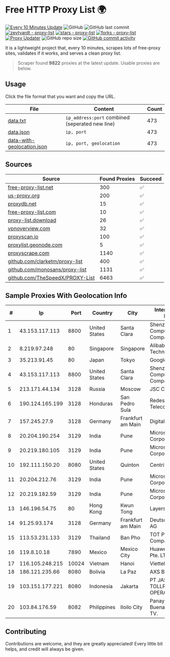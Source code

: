 
# Free HTTP Proxy List 🌍

[![Every 10 Minutes Update](https://github.com/mertguvencli/http-proxy-list/actions/workflows/main.yml/badge.svg?branch=main)](https://github.com/mertguvencli/http-proxy-list/actions/workflows/main.yml)
![GitHub](https://img.shields.io/github/license/mertguvencli/http-proxy-list)
![GitHub last commit](https://img.shields.io/github/last-commit/mertguvencli/http-proxy-list)
[![zevtyardt - proxy-list](https://img.shields.io/static/v1?label=zevtyardt&message=proxy-list&color=blue&logo=github)](https://github.com/zevtyardt/proxy-list "Go to GitHub repo")
[![stars - proxy-list](https://img.shields.io/github/stars/zevtyardt/proxy-list?style=social)](https://github.com/zevtyardt/proxy-list)
[![forks - proxy-list](https://img.shields.io/github/forks/zevtyardt/proxy-list?style=social)](https://github.com/zevtyardt/proxy-list)
[![Proxy Updater](https://github.com/zevtyardt/proxy-list/workflows/Proxy%20Updater/badge.svg)](https://github.com/zevtyardt/proxy-list/actions?query=workflow:"Proxy+Updater")
![GitHub repo size](https://img.shields.io/github/repo-size/zevtyardt/proxy-list)
[![GitHub commit activity](https://img.shields.io/github/commit-activity/m/zevtyardt/proxy-list?logo=commits)](https://github.com/zevtyardt/proxy-list/commits/main)

It is a lightweight project that, every 10 minutes, scrapes lots of free-proxy sites, validates if it works, and serves a clean proxy list.

> Scraper found **9822** proxies at the latest update. Usable proxies are below.

## Usage

Click the file format that you want and copy the URL.

|File|Content|Count|
|----|-------|-----|
|[data.txt](https://raw.githubusercontent.com/mertguvencli/http-proxy-list/main/proxy-list/data.txt)|`ip_address:port` combined (seperated new line)|473|
|[data.json](https://raw.githubusercontent.com/mertguvencli/http-proxy-list/main/proxy-list/data.json)|`ip, port`|473|
|[data-with-geolocation.json](https://raw.githubusercontent.com/mertguvencli/http-proxy-list/main/proxy-list/data-with-geolocation.json)|`ip, port, geolocation`|473|

## Sources

|Source|Found Proxies|Succeed|
|------|-------------|-------|
|[free-proxy-list.net](https://free-proxy-list.net)|300|✅|
|[us-proxy.org](https://www.us-proxy.org)|200|✅|
|[proxydb.net](http://proxydb.net)|15|✅|
|[free-proxy-list.com](https://free-proxy-list.com/?page=&port=&type%5B%5D=http&type%5B%5D=https&up_time=0&search=Search)|10|✅|
|[proxy-list.download](https://www.proxy-list.download/HTTP)|26|✅|
|[vpnoverview.com](https://vpnoverview.com/privacy/anonymous-browsing/free-proxy-servers)|32|✅|
|[proxyscan.io](https://www.proxyscan.io)|100|✅|
|[proxylist.geonode.com](https://proxylist.geonode.com/api/proxy-list?limit=300&page=1&sort_by=lastChecked&sort_type=desc&protocols=http,https)|5|✅|
|[proxyscrape.com](https://api.proxyscrape.com/v2/?request=displayproxies&protocol=http&timeout=10000&country=all&ssl=all&anonymity=all)|1140|✅|
|[github.com/clarketm/proxy-list](https://raw.githubusercontent.com/clarketm/proxy-list/master/proxy-list-raw.txt)|400|✅|
|[github.com/monosans/proxy-list](https://raw.githubusercontent.com/monosans/proxy-list/main/proxies/http.txt)|1131|✅|
|[github.com/TheSpeedX/PROXY-List](https://raw.githubusercontent.com/TheSpeedX/PROXY-List/master/http.txt)|6463|✅|


## Sample Proxies With Geolocation Info

|#|Ip|Port|Country|City|Internet Service Provider|
|-|--|----|-------|----|-------------------------|
|1|43.153.117.113|8800|United States|Santa Clara|Shenzhen Tencent Computer Systems Company Limited|
|2|8.219.97.248|80|Singapore|Singapore|Alibaba (US) Technology Co., Ltd.|
|3|35.213.91.45|80|Japan|Tokyo|Google LLC|
|4|43.153.117.113|8800|United States|Santa Clara|Shenzhen Tencent Computer Systems Company Limited|
|5|213.171.44.134|3128|Russia|Moscow|JSC Comcor|
|6|190.124.165.199|3128|Honduras|San Pedro Sula|Redes y Telecomunicaciones|
|7|157.245.27.9|3128|Germany|Frankfurt am Main|DigitalOcean, LLC|
|8|20.204.190.254|3129|India|Pune|Microsoft Corporation|
|9|20.219.180.105|3129|India|Pune|Microsoft Corporation|
|10|192.111.150.20|8080|United States|Quinton|Centrilogic|
|11|20.204.212.76|3129|India|Pune|Microsoft Corporation|
|12|20.219.182.59|3129|India|Pune|Microsoft Corporation|
|13|146.196.54.75|80|Hong Kong|Kwun Tong|Layerstack Limited|
|14|91.25.93.174|3128|Germany|Frankfurt am Main|Deutsche Telekom AG|
|15|113.53.231.133|3129|Thailand|Ban Pho|TOT Public Company Limited|
|16|119.8.10.18|7890|Mexico|Mexico City|Huawei International Pte. LTD|
|17|116.105.248.215|10024|Vietnam|Hanoi|Viettel Corporation|
|18|186.121.235.66|8080|Bolivia|La Paz|AXS Bolivia S. A.|
|19|103.151.177.221|8080|Indonesia|Jakarta|PT JASAMARGA TOLLROAD OPERATOR|
|20|103.84.176.59|8082|Philippines|Iloilo City|Panay Broadband / Buenavista Cable TV.|



## Contributing

Contributions are welcome, and they are greatly appreciated! Every
little bit helps, and credit will always be given.

